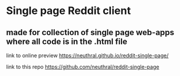 # Single page Reddit client

## made for collection of single page web-apps where all code is in the .html file

link to online preview
https://neuthral.github.io/reddit-single-page/

link to this repo
https://github.com/neuthral/reddit-single-page